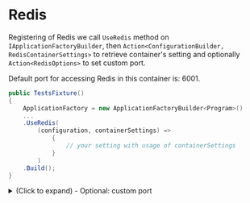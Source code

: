 
# Redis
Registering of Redis we call `UseRedis` method on `IApplicationFactoryBuilder`, then `Action<ConfigurationBuilder, RedisContainerSettings>` to retrieve container's setting and optionally `Action<RedisOptions>` to set custom port.

Default port for accessing Redis in this container is: 6001.

```csharp
public TestsFixture()
{
	ApplicationFactory = new ApplicationFactoryBuilder<Program>()
	...
	.UseRedis(
        (configuration, containerSettings) =>
            {
                // your setting with usage of containerSettings
            }
        )
	.Build();
}
```
<details>
    <summary>(Click to expand) - Optional: custom port </summary>

```csharp
.UseRedis(
    (configuration, containerSettings) =>
        {
            // omitted for the sake of brevity
        },
    // here you can set your own options, usually can be omitted when defaults are sufficient
    options =>
        {
            options.Port = 6969;
        }
    )
```
</details>
